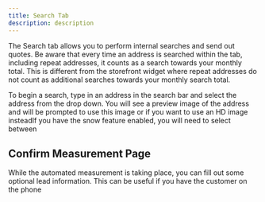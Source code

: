 ```yaml
---
title: Search Tab
description: description
---
```


The Search tab allows you to perform internal searches and send out quotes. Be aware that every time an address is searched within the tab, including repeat addresses, it counts as a search towards your monthly total. This is different from the storefront widget where repeat addresses do not count as additional searches towards your monthly search total.

To begin a search, type in an address in the search bar and select the address from the drop down. You will see a preview image of the address and will be prompted to use this image or if you want to use an HD image insteadIf you have the snow feature enabled, you will need to select between 

## Confirm Measurement Page

While the automated measurement is taking place, you can fill out some optional lead information. This can be useful if you have the customer on the phone 

